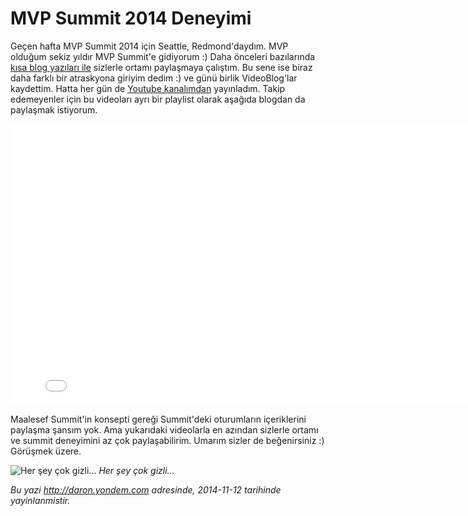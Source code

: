 # MVP Summit 2014 Deneyimi 

Geçen hafta MVP Summit 2014 için Seattle, Redmond'daydım. MVP olduğum
sekiz yıldır MVP Summit'e gidiyorum :) Daha önceleri bazılarında [kısa
blog yazıları ile](http://daron.yondem.com/software/search/MVP%20Summit)
sizlerle ortamı paylaşmaya çalıştım. Bu sene ise biraz daha farklı bir
atraskyona giriyim dedim :) ve günü birlik VideoBlog'lar kaydettim.
Hatta her gün de [Youtube
kanalımdan](https://www.youtube.com/user/daronyondem) yayınladım. Takip
edemeyenler için bu videoları ayrı bir playlist olarak aşağıda blogdan
da paylaşmak istiyorum.

<iframe width="800" height="450" src="//www.youtube.com/embed/videoseries?list=PLoEH73F0Yy5qtnALSZtlbHVY2ZpVWB8dX" frameborder="0" allowfullscreen></iframe>

Maalesef Summit'in konsepti gereği Summit'deki oturumların içeriklerini
paylaşma şansım yok. Ama yukarıdaki videolarla en azından sizlerle
ortamı ve summit deneyimini az çok paylaşabilirim. Umarım sizler de
beğenirsiniz :) Görüşmek üzere.

![Her şey çok
gizli...](../media/MVP_Summit_2014_Deneyimi/nda.jpg)
*Her şey çok gizli...*


*Bu yazi http://daron.yondem.com adresinde, 2014-11-12 tarihinde yayinlanmistir.*